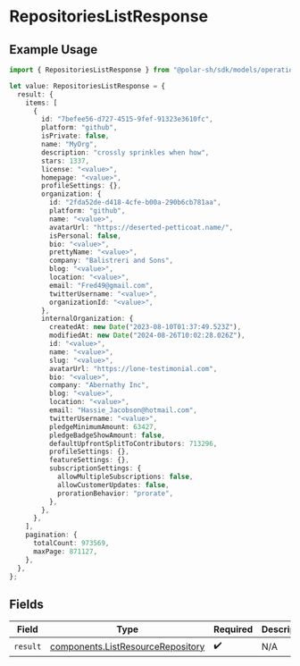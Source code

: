 # RepositoriesListResponse

## Example Usage

```typescript
import { RepositoriesListResponse } from "@polar-sh/sdk/models/operations/repositorieslist.js";

let value: RepositoriesListResponse = {
  result: {
    items: [
      {
        id: "7befee56-d727-4515-9fef-91323e3610fc",
        platform: "github",
        isPrivate: false,
        name: "MyOrg",
        description: "crossly sprinkles when how",
        stars: 1337,
        license: "<value>",
        homepage: "<value>",
        profileSettings: {},
        organization: {
          id: "2fda52de-d418-4cfe-b00a-290b6cb781aa",
          platform: "github",
          name: "<value>",
          avatarUrl: "https://deserted-petticoat.name/",
          isPersonal: false,
          bio: "<value>",
          prettyName: "<value>",
          company: "Balistreri and Sons",
          blog: "<value>",
          location: "<value>",
          email: "Fred49@gmail.com",
          twitterUsername: "<value>",
          organizationId: "<value>",
        },
        internalOrganization: {
          createdAt: new Date("2023-08-10T01:37:49.523Z"),
          modifiedAt: new Date("2024-08-26T10:02:28.026Z"),
          id: "<value>",
          name: "<value>",
          slug: "<value>",
          avatarUrl: "https://lone-testimonial.com",
          bio: "<value>",
          company: "Abernathy Inc",
          blog: "<value>",
          location: "<value>",
          email: "Hassie_Jacobson@hotmail.com",
          twitterUsername: "<value>",
          pledgeMinimumAmount: 63427,
          pledgeBadgeShowAmount: false,
          defaultUpfrontSplitToContributors: 713296,
          profileSettings: {},
          featureSettings: {},
          subscriptionSettings: {
            allowMultipleSubscriptions: false,
            allowCustomerUpdates: false,
            prorationBehavior: "prorate",
          },
        },
      },
    ],
    pagination: {
      totalCount: 973569,
      maxPage: 871127,
    },
  },
};
```

## Fields

| Field                                                                                  | Type                                                                                   | Required                                                                               | Description                                                                            |
| -------------------------------------------------------------------------------------- | -------------------------------------------------------------------------------------- | -------------------------------------------------------------------------------------- | -------------------------------------------------------------------------------------- |
| `result`                                                                               | [components.ListResourceRepository](../../models/components/listresourcerepository.md) | :heavy_check_mark:                                                                     | N/A                                                                                    |